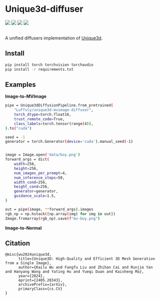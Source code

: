 # Unique3d-diffuser  

<div align="left">
  <a href='LICENSE'><img src='https://img.shields.io/badge/license-MIT-yellow'></a> 
  <a href='https://wukailu.github.io/Unique3D'><img src='https://img.shields.io/badge/Project-Unique3D-green'></a>
  <a href='https://huggingface.co/Luffuly/unique3d-normal-diffuser'><img src='https://img.shields.io/badge/%F0%9F%A4%97%20Hugging%20Face-Normal-blue'></a>
   <a href='https://huggingface.co/Luffuly/unique3d-mvimage-diffuser'><img src='https://img.shields.io/badge/%F0%9F%A4%97%20Hugging%20Face-MVImage-red'></a> 
  <br>
</div>
<br>

A unified diffusers implementation of [Unique3d](https://github.com/AiuniAI/Unique3D).

## Install 
```bash 
pip install torch torchvision torchaudio
pip install -r requirements.txt
```

## Examples 

**Image-to-MVImage** 

```bash 
pipe = Unique3dDiffusionPipeline.from_pretrained( 
    "Luffuly/unique3d-mvimage-diffuser", 
    torch_dtype=torch.float16, 
    trust_remote_code=True,  
    class_labels=torch.tensor(range(4)),
).to("cuda")

seed = -1    
generator = torch.Generator(device='cuda').manual_seed(-1)


image = Image.open('data/boy.png') 
forward_args = dict(
    width=256,
    height=256,
    num_images_per_prompt=4, 
    num_inference_steps=50, 
    width_cond=256,
    height_cond=256, 
    generator=generator,
    guidance_scale=1.5,  
) 

out = pipe(image, **forward_args).images
rgb_np = np.hstack([np.array(img) for img in out])
Image.fromarray(rgb_np).save(f"mv-boy.png")
```

**Image-to-Normal**


## Citation  
```
@misc{wu2024unique3d,
      title={Unique3D: High-Quality and Efficient 3D Mesh Generation from a Single Image}, 
      author={Kailu Wu and Fangfu Liu and Zhihan Cai and Runjie Yan and Hanyang Wang and Yating Hu and Yueqi Duan and Kaisheng Ma},
      year={2024},
      eprint={2405.20343},
      archivePrefix={arXiv},
      primaryClass={cs.CV}
}
```